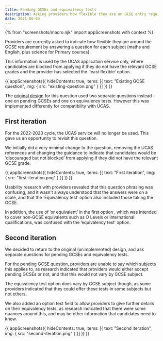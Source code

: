 ```yaml
---
title: Pending GCSEs and equivalency tests
description: Asking providers how flexible they are on GCSE entry requirements
date: 2021-06-03
---
```


{% from "screenshots/macro.njk" import appScreenshots with context %}

Providers are currently asked to indicate how flexible they are around the GCSE requirement by answering a question for each subject (maths and English, plus science for Primary courses).

This information is used by the UCAS application service only, where candidates are blocked from applying if they do not have the relevant GCSE grades and the provider has selected the ‘least flexible’ option.

{{ appScreenshots({
  hideContents: true,
  items: [{
      text: "Existing GCSE question",
      img: { src: "existing-question.png" }
    }]
}) }}

The [original design](/publish-teacher-training-courses/minimum-course-requirements-logic) for this question used two separate questions instead - one on pending GCSEs and one on equivalency tests. However this was implemented differently for compatibility with UCAS.

## First iteration

For the 2022-2023 cycle, the UCAS service will no longer be used. This gave us an opportunity to revisit this question.

We initially did a very minimal change to the question, removing the UCAS references and changing the guidance to indicate that candidates would be ‘discouraged but not blocked’ from applying if they did not have the relevant GCSE grade.

{{ appScreenshots({
  hideContents: true,
  items: [{
      text: "First iteration",
      img: { src: "first-iteration.png" }
    }]
}) }}

Usability research with providers revealed that this question phrasing was confusing, and it wasn't always understood that the answers were on a scale, and that the ‘Equivalency test’ option also included those taking the GCSE.

In addition, the use of ‘or equivalent’ in the first option , which was intended to cover non-GCSE equivalents such as O Levels or international qualifications, was confused with the ‘equivalency test’ option.

## Second iteration

We decided to return to the original (unimplemented) design, and ask separate questions for pending GCSEs and equivalency tests.

For the pending GCSE question, providers are unable to say which subjects this applies to, as research indicated that providers would either accept pending GCSEs or not, and that this would not vary by GCSE subject.

The equivalency test option does vary by GCSE subject though, as some providers indicated that they could offer these tests in some subjects but not others.

We also added an option text field to allow providers to give further details on their equivalency tests, as research indicated that there were some nuances around this, and may be other information that candidates need to know.

{{ appScreenshots({
  hideContents: true,
  items: [{
      text: "Second iteration",
      img: { src: "second-iteration.png" }
    }]
}) }}
